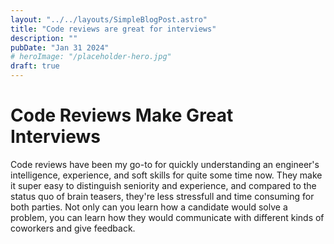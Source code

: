 ```yaml
---
layout: "../../layouts/SimpleBlogPost.astro"
title: "Code reviews are great for interviews"
description: ""
pubDate: "Jan 31 2024"
# heroImage: "/placeholder-hero.jpg"
draft: true
---
```


# Code Reviews Make Great Interviews

Code reviews have been my go-to for quickly understanding an engineer's intelligence, experience, and soft skills for quite some time now. They make it super easy to distinguish seniority and experience, and compared to the status quo of brain teasers, they're less stressfull and time consuming for both parties. Not only can you learn how a candidate would solve a problem, you can learn how they would communicate with different kinds of coworkers and give feedback.
